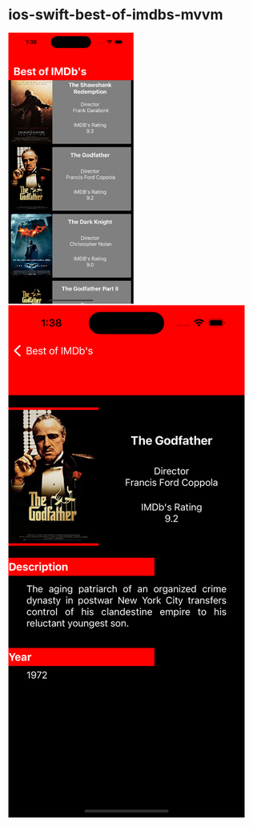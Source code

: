 # ios-swift-best-of-imdbs-mvvm


<img src="https://github.com/aliamanvermez/ios-swift-best-of-imdbs-mvvm/blob/main/IMDBTop100MVVM/Simulator%20Screen%20Shot%20-%20iPhone%2014%20Pro%20-%202023-04-05%20at%2001.38.31.png" width="250"/>

<img src="https://github.com/aliamanvermez/ios-swift-best-of-imdbs-mvvm/blob/main/IMDBTop100MVVM/Simulator%20Screen%20Shot%20-%20iPhone%2014%20Pro%20-%202023-04-05%20at%2001.38.36.png"/>

